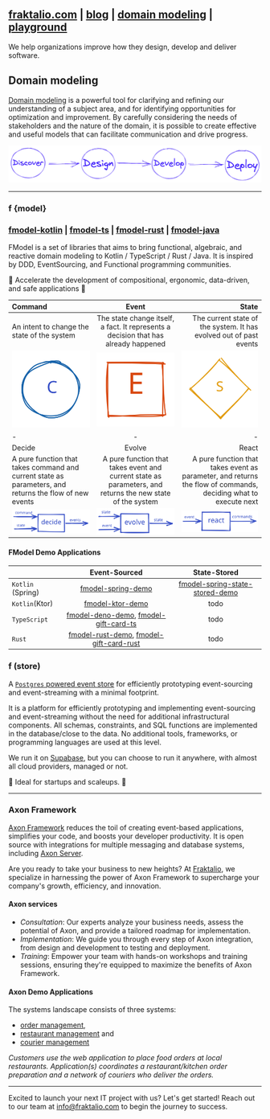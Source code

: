 ## [fraktalio.com](https://fraktalio.com/) | [blog](https://fraktalio.com/blog/) | [domain modeling](https://fraktalio.com/domain-modeling) | [playground](https://fraktalio.com/blog/playground)

We help organizations improve how they design, develop and deliver software.

## Domain modeling

[Domain modeling](https://fraktalio.com/domain-modeling) is a powerful tool for clarifying and refining our understanding of a subject area, and for identifying opportunities for optimization and improvement. By carefully considering the needs of stakeholders and the nature of the domain, it is possible to create effective and useful models that can facilitate communication and drive progress.

![discover, design, develop, depoly](dddd1.png)

---

### f {model}

### [fmodel-kotlin](https://github.com/fraktalio/fmodel) | [fmodel-ts](https://github.com/fraktalio/fmodel-ts) | [fmodel-rust](https://github.com/fraktalio/fmodel-rust) | [fmodel-java](https://github.com/fraktalio/fmodel-java)

FModel is a set of libraries that aims to bring functional, algebraic, and reactive domain modeling to Kotlin / TypeScript / Rust / Java. It is inspired by DDD, EventSourcing, and Functional programming communities.

💙 Accelerate the development of compositional, ergonomic, data-driven, and safe applications 💙

| Command      | Event         | State         |
| :---         |     :---:     |          ---: |
| An intent to change the state of the system | The state change itself, a fact. It represents a decision that has already happened | The current state of the system. It has evolved out of past events |
| ![command](command.svg) | ![event](event.svg) | ![state](state.svg) |
| -       | -         | -         |
| Decide       | Evolve         | React         |
| A pure function that takes command and current state as parameters, and returns the flow of new events | A pure function that takes event and current state as parameters, and returns the new state of the system | A pure function that takes event as parameter, and returns the flow of commands, deciding what to execute next |
| ![decide](decide.svg) | ![evolve](evolve.svg) | ![react](orchestrate.svg) |



#### FModel Demo Applications
|        | Event-Sourced  | State-Stored   |
| :---   |     :---:      |     :---:      |
| `Kotlin` (Spring) |  [fmodel-spring-demo](https://github.com/fraktalio/fmodel-spring-demo) | [fmodel-spring-state-stored-demo](https://github.com/fraktalio/fmodel-spring-state-stored-demo) |
| `Kotlin`(Ktor)   |  [fmodel-ktor-demo](https://github.com/fraktalio/fmodel-ktor-demo)     |    todo     |
| `TypeScript`     |  [fmodel-deno-demo](https://github.com/fraktalio/fmodel-deno-demo), [fmodel-gift-card-ts](https://github.com/axoniq/giftcard-demo-ts)     |    todo     |
| `Rust`           |  [fmodel-rust-demo](https://github.com/fraktalio/fmodel-rust-demo), [fmodel-gift-card-rust](https://github.com/AxonIQ/axon-rust/tree/main/gift-card-rust)     |    todo     |

### f (store)

A [`Postgres` powered event store](https://github.com/fraktalio/fstore-sql) for efficiently prototyping event-sourcing and event-streaming with a minimal footprint.

It is a platform for efficiently prototyping and implementing event-sourcing and event-streaming without the need for additional infrastructural components.
All schemas, constraints, and  SQL functions are implemented in the database/close to the data. No additional tools, frameworks, or programming languages are used at this level.

We run it on [Supabase](https://supabase.com/docs/guides/cli/local-development), but you can choose to run it anywhere, with almost all cloud providers, managed or not.


💙 Ideal for startups and scaleups. 💙

---

### Axon Framework

[Axon Framework](https://www.axoniq.io/axoniq-products) reduces the toil of creating event-based applications, simplifies your code, and boosts your developer productivity. It is open source with integrations for multiple messaging and database systems, including [Axon Server](https://www.axoniq.io/products/axon-server).

Are you ready to take your business to new heights? At [Fraktalio](https://fraktalio.com/), we specialize in harnessing the power of Axon Framework to supercharge your company's growth, efficiency, and innovation.

#### Axon services

- *Consultation*: Our experts analyze your business needs, assess the potential of Axon, and provide a tailored roadmap for implementation.
- *Implementation*: We guide you through every step of Axon integration, from design and development to testing and deployment.
- *Training*: Empower your team with hands-on workshops and training sessions, ensuring they're equipped to maximize the benefits of Axon Framework.

#### Axon Demo Applications

The systems landscape consists of three
systems:
- [order management](https://github.com/fraktalio/order-demo),
- [restaurant management](https://github.com/fraktalio/restaurant-demo) and
- [courier management](https://github.com/fraktalio/courier-demo)

*Customers use the web application to place food orders at local restaurants. Application(s) coordinates a
restaurant/kitchen order preparation and a network of couriers who deliver the orders.*

---
Excited to launch your next IT project with us? Let's get started! Reach out to our team at info@fraktalio.com to begin the journey to success.
